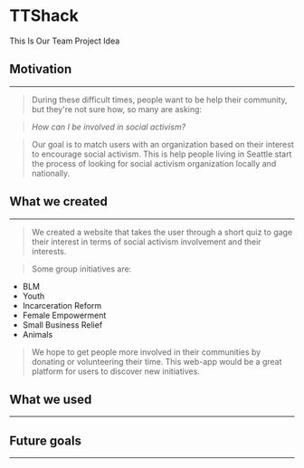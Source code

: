 # TTShack

This Is Our Team Project Idea

## Motivation
---
>  During these difficult times, people want to be help their community, but they're not sure how, so many are asking:

> *How can I be involved in social activism?*

> Our goal is to match users with an organization based on their interest to encourage social activism. This is help people living in Seattle start the process of looking for social activism organization locally and nationally.

## What we created
---
> We created a website that takes the user through a short quiz to gage their interest in terms of social activism involvement and their interests. 

> Some group initiatives are:
  * BLM
  * Youth
  * Incarceration Reform
  * Female Empowerment
  * Small Business Relief
  * Animals
  
 > We hope to get people more involved in their communities by donating or volunteering their time. This web-app would be a great platform for users to discover new initiatives.


## What we used
---


## Future goals
---
> 
